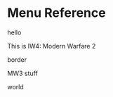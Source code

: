 <script setup>
import GameSwitcher from '@theme/components/GameSwitcher.vue'
</script>

# Menu Reference

<GameSwitcher />

hello

<div class="game-only iw4">

This is IW4: Modern Warfare 2

</div>

border

<div class="game-only iw5">

MW3 stuff

</div>

world
